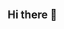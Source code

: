 ## Hi there 👋

<!--
**Joban-Bhangu77/Joban-Bhangu77** is a ✨ _special_ ✨ repository because its `README.md` (this file) appears on your GitHub profile.

🔭 I’m currently working on AI-powered solutions that merge cybersecurity, cloud infrastructure, and intelligent automation.

🌱 I’m currently learning deep learning, ethical AI, and how to scale AI models for real-world business impact.

👯 I’m looking to collaborate on AI research, cloud-native apps, cybersecurity automation, and innovative product development.

🤔 I’m looking for help with startup advisory, open-source AI projects, and building scalable tech businesses.

💬 Ask me about network/cloud security, Python, AI integration, startup strategy, or building a tech career from scratch.

📫 How to reach me: [Your Email] | [LinkedIn] | [GitHub]

😄 Pronouns: He/Him

⚡ Fun fact: I went from national-level sports to network security—and now I’m combining that energy with AI innovation and entrepreneurship.

💡 Favorite tech combo: Python + Network Security + AI (TensorFlow, PyTorch, cloud platforms)

📚 I’m an obsessive learner and reader—covering AI, cybersecurity, tech entrepreneurship, personal development, and mindset. Some top reads: Deep Learning with Python, The Lean Startup, Atomic Habits, Zero to One, The Art of Invisibility, and Can't Hurt Me.

🏋️‍♂️ I believe in high-performance living—diving between AI models, lifting weights, reading at dawn, and chasing big visions.

🧠 Motto I live by: “Secure the present. Build the future. Evolve every day.”

🏆 Career highlights: 7+ years in Network & Cloud Security, pursuing a Master's in AI, building intelligent systems, and stepping into the world of entrepreneurship.

🚀 Future goal: To build a tech-driven business that creates impact, empowers people, and pushes innovation forward...
-->
